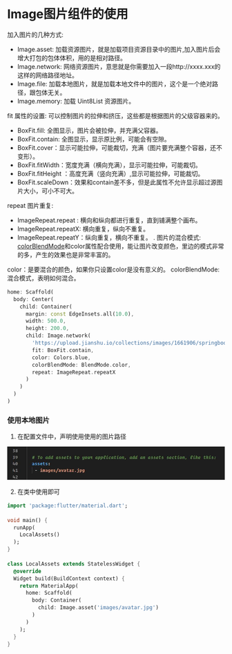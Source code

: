 # Image图片组件的使用

加入图片的几种方式:

- Image.asset: 加载资源图片，就是加载项目资源目录中的图片,加入图片后会增大打包的包体体积，用的是相对路径。
- Image.network: 网络资源图片，意思就是你需要加入一段http://xxxx.xxx的这样的网络路径地址。
- Image.file: 加载本地图片，就是加载本地文件中的图片，这个是一个绝对路径，跟包体无关。
- Image.memory: 加载 Uint8List 资源图片。

fit 属性的设置: 可以控制图片的拉伸和挤压，这些都是根据图片的父级容器来的。
- BoxFit.fill: 全图显示，图片会被拉伸，并充满父容器。
- BoxFit.contain: 全图显示，显示原比例，可能会有空隙。
- BoxFit.cover：显示可能拉伸，可能裁切，充满（图片要充满整个容器，还不变形）。
- BoxFit.fitWidth：宽度充满（横向充满），显示可能拉伸，可能裁切。
- BoxFit.fitHeight ：高度充满（竖向充满）,显示可能拉伸，可能裁切。
- BoxFit.scaleDown：效果和contain差不多，但是此属性不允许显示超过源图片大小，可小不可大。

repeat 图片重复:
- ImageRepeat.repeat : 横向和纵向都进行重复，直到铺满整个画布。
- ImageRepeat.repeatX: 横向重复，纵向不重复。
- ImageRepeat.repeatY：纵向重复，横向不重复。
.
图片的混合模式: [colorBlendMode](https://docs.flutter.io/flutter/dart-ui/BlendMode-class.html)和color属性配合使用，能让图片改变颜色，里边的模式非常的多，产生的效果也是非常丰富的。

color：是要混合的颜色，如果你只设置color是没有意义的。
colorBlendMode: 混合模式，表明如何混合。

``` dart
home: Scaffold(
  body: Center(
    child: Container(
      margin: const EdgeInsets.all(10.0),
      width: 500.0,
      height: 200.0,
      child: Image.network(
        'https://upload.jianshu.io/collections/images/1661906/springboot.jpg?imageMogr2/auto-orient/strip|imageView2/1/w/240/h/240',
        fit: BoxFit.contain,
        color: Colors.blue,
        colorBlendMode: BlendMode.color,
        repeat: ImageRepeat.repeatX
      )
    )
  )
)
```

### 使用本地图片

1. 在配置文件中，声明使用使用的图片路径

![](img/使用本地图片.jpg)

2. 在类中使用即可

``` dart
import 'package:flutter/material.dart';

void main() {
  runApp(
    LocalAssets()
  );
}

class LocalAssets extends StatelessWidget {
  @override
  Widget build(BuildContext context) {
    return MaterialApp(
      home: Scaffold(
        body: Container(
          child: Image.asset('images/avatar.jpg')
        )
      )
    );
  }
}
```
